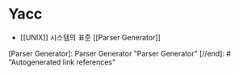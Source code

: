 # Yacc

- [[UNIX]] 시스템의 표준 [[Parser Generator]]

[//begin]: # "Autogenerated link references for markdown compatibility"
[Parser Generator]: Parser Generator "Parser Generator"
[//end]: # "Autogenerated link references"